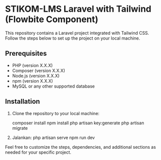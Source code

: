 # STIKOM-LMS Laravel with Tailwind (Flowbite Component)

This repository contains a Laravel project integrated with Tailwind CSS. Follow the steps below to set up the project on your local machine.

## Prerequisites

- PHP (version X.X.X)
- Composer (version X.X.X)
- Node.js (version X.X.X)
- npm (version X.X.X)
- MySQL or any other supported database

## Installation

1. Clone the repository to your local machine:

   composer install
   npm install
   php artisan key:generate
   php artisan migrate

   
2. Jalankan:
   php artisan serve
   npm run dev


Feel free to customize the steps, dependencies, and additional sections as needed for your specific project.





